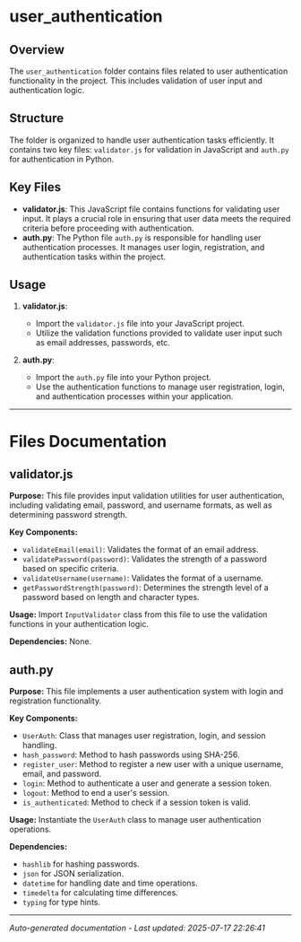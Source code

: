 # user_authentication

## Overview
The `user_authentication` folder contains files related to user authentication functionality in the project. This includes validation of user input and authentication logic.

## Structure
The folder is organized to handle user authentication tasks efficiently. It contains two key files: `validator.js` for validation in JavaScript and `auth.py` for authentication in Python.

## Key Files
- **validator.js**: This JavaScript file contains functions for validating user input. It plays a crucial role in ensuring that user data meets the required criteria before proceeding with authentication.
- **auth.py**: The Python file `auth.py` is responsible for handling user authentication processes. It manages user login, registration, and authentication tasks within the project.

## Usage
1. **validator.js**:
   - Import the `validator.js` file into your JavaScript project.
   - Utilize the validation functions provided to validate user input such as email addresses, passwords, etc.

2. **auth.py**:
   - Import the `auth.py` file into your Python project.
   - Use the authentication functions to manage user registration, login, and authentication processes within your application.

---

# Files Documentation

## validator.js

**Purpose:** This file provides input validation utilities for user authentication, including validating email, password, and username formats, as well as determining password strength.

**Key Components:**
- `validateEmail(email)`: Validates the format of an email address.
- `validatePassword(password)`: Validates the strength of a password based on specific criteria.
- `validateUsername(username)`: Validates the format of a username.
- `getPasswordStrength(password)`: Determines the strength level of a password based on length and character types.

**Usage:** Import `InputValidator` class from this file to use the validation functions in your authentication logic.

**Dependencies:** None.

## auth.py

**Purpose:** This file implements a user authentication system with login and registration functionality.

**Key Components:**
- `UserAuth`: Class that manages user registration, login, and session handling.
- `hash_password`: Method to hash passwords using SHA-256.
- `register_user`: Method to register a new user with a unique username, email, and password.
- `login`: Method to authenticate a user and generate a session token.
- `logout`: Method to end a user's session.
- `is_authenticated`: Method to check if a session token is valid.

**Usage:** Instantiate the `UserAuth` class to manage user authentication operations.

**Dependencies:** 
- `hashlib` for hashing passwords.
- `json` for JSON serialization.
- `datetime` for handling date and time operations.
- `timedelta` for calculating time differences.
- `typing` for type hints.

---
*Auto-generated documentation - Last updated: 2025-07-17 22:26:41*
